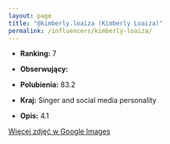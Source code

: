 ```yaml
---
layout: page
title: "@kimberly.loaiza (Kimberly Loaiza)"
permalink: /influencers/kimberly-loaiza/
---
```


- **Ranking:** 7
- **Obserwujący:** 
- **Polubienia:** 83.2
- **Kraj:** Singer and social media personality

- **Opis:** 4.1

[Więcej zdjęć w Google Images](https://www.google.com/search?tbm=isch&q=@kimberly.loaiza+TikTok)

